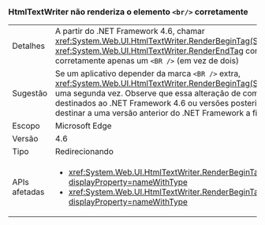 ### <a name="htmltextwriter-does-not-render-br-element-correctly"></a>HtmlTextWriter não renderiza o elemento `<br/>` corretamente

|   |   |
|---|---|
|Detalhes|A partir do .NET Framework 4.6, chamar <xref:System.Web.UI.HtmlTextWriter.RenderBeginTag(System.String)> e <xref:System.Web.UI.HtmlTextWriter.RenderEndTag> com um elemento <code>&lt;BR /&gt;</code> vai inserir corretamente apenas um <code>&lt;BR /&gt;</code> (em vez de dois)|
|Sugestão|Se um aplicativo depender da marca <code>&lt;BR /&gt;</code> extra, <xref:System.Web.UI.HtmlTextWriter.RenderBeginTag(System.String)> deverá ser chamado uma segunda vez. Observe que essa alteração de comportamento afeta apenas aplicativos destinados ao .NET Framework 4.6 ou versões posteriores, de modo que outra opção é destinar a uma versão anterior do .NET Framework a fim de obter o comportamento antigo.|
|Escopo|Microsoft Edge|
|Versão|4.6|
|Tipo|Redirecionando|
|APIs afetadas|<ul><li><xref:System.Web.UI.HtmlTextWriter.RenderBeginTag(System.String)?displayProperty=nameWithType></li><li><xref:System.Web.UI.HtmlTextWriter.RenderBeginTag(System.Web.UI.HtmlTextWriterTag)?displayProperty=nameWithType></li></ul>|

